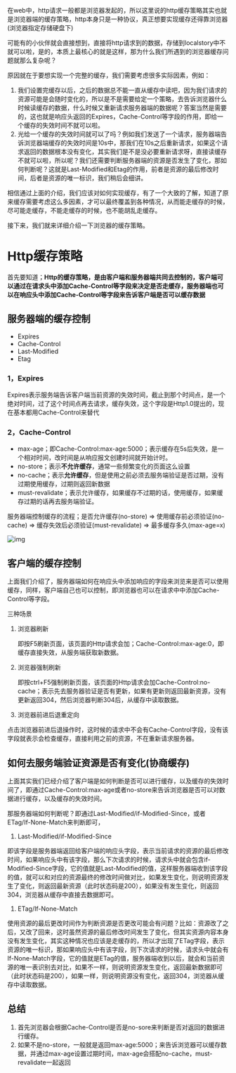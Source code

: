 在web中，http请求一般都是浏览器发起的，所以这里说的http缓存策略其实也就是浏览器端的缓存策略，http本身只是一种协议，真正想要实现缓存还得靠浏览器(浏览器指定存储硬盘下)

可能有的小伙伴就会直接想到，直接将http请求到的数据，存储到localstory中不就可以啦，是的，本质上最核心的就是这样，那为什么我们所遇到的浏览器缓存问题就那么复杂呢？

原因就在于要想实现一个完整的缓存，我们需要考虑很多实际因素，例如：

1. 我们设置完缓存以后，之后的数据总不能一直从缓存中读吧，因为我们请求的资源可能是会随时变化的，所以是不是需要给定一个策略，去告诉浏览器什么时候读缓存的数据，什么时候又重新请求服务器端的数据呢？答案当然是需要的，这也就是响应头返回的Expires，Cache-Control等字段的作用，即给一个缓存的失效时间不就可以啦。
2. 光给一个缓存的失效时间就可以了吗？例如我们发送了一个请求，服务器端告诉浏览器端缓存的失效时间是10s中，那我们在10s之后重新请求，如果这个请求返回的数据根本没有变化，其实我们是不是没必要重新请求呀，直接读缓存不就可以啦，所以呢？我们还需要判断服务器端的资源是否发生了变化，那如何判断呢？这就是Last-Modified和Etag的作用，前者是资源的最后修改时间，后者是资源的唯一标识，我们稍后会细讲。

相信通过上面的介绍，我们应该对如何实现缓存，有了一个大致的了解，知道了原来缓存需要考虑这么多因素，才可以最终覆盖到各种情况，从而能走缓存的时候，尽可能走缓存，不能走缓存的时候，也不能胡乱走缓存。

接下来，我们就来详细介绍一下浏览器的缓存策略。

# Http缓存策略

首先要知道；**Http的缓存策略，是由客户端和服务器端共同去控制的，客户端可以通过在请求头中添加Cache-Control等字段来决定是否走缓存，服务器端也可以在响应头中添加Cache-Control等字段来告诉客户端是否可以缓存数据**

## 服务器端的缓存控制

- Expires
- Cache-Control
- Last-Modified
- Etag

### 1，Expires

Expires表示服务端告诉客户端当前资源的失效时间，截止到那个时间点，是一个绝对时间，过了这个时间点再去请求，缓存失效，这个字段是Http1.0提出的，现在基本都用Cache-Control来替代

### 2，Cache-Control

- max-age；即Cache-Control:max-age:5000；表示缓存在5s后失效，是一个相对时间，改时间是从响应报文创建时间就开始计时。
- no-store；表示**不允许缓存**，通常一些频繁变化的页面这么设置
- no-cache；表示**允许缓存**，但是使用之前必须去服务端验证是否过期，没有过期使用缓存，过期则返回新数据
- must-revalidate；表示允许缓存，如果缓存不过期的话，使用缓存，如果缓存过期的话再去服务端验证。

服务器端控制缓存的流程；是否允许缓存(no-store) => 使用缓存前必须验证(no-cache) => 缓存失效后必须验证(must-revalidate) => 最多缓存多久(max-age=x)

![img](https://p3-juejin.byteimg.com/tos-cn-i-k3u1fbpfcp/55faae0a0f9743cc8904a60c001be319~tplv-k3u1fbpfcp-zoom-in-crop-mark:3024:0:0:0.awebp)

## 客户端的缓存控制

上面我们介绍了，服务器端如何在响应头中添加响应的字段来浏览来是否可以使用缓存，同样，客户端自己也可以控制，即浏览器也可以在请求中中添加Cache-Control等字段。

三种场景

1. 浏览器刷新

   即按F5刷新页面，该页面的Http请求会加；Cache-Control:max-age:0，即缓存直接失效，从服务端获取新数据。

2. 浏览器强制刷新

   即按ctrl+F5强制刷新页面，该页面的Http请求会加Cache-Control:no-cache；表示先去服务器验证是否有更新，如果有更新则返回最新资源，没有更新返回304，然后浏览器判断304后，从缓存中读取数据。

3. 浏览器前进后退重定向

​		点击浏览器前进后退操作时，这时候的请求中不会有Cache-Control字段，没有该字段就表示会检查缓存，直接利用之前的资源，不在重新请求服务器。

## 如何去服务端验证资源是否有变化(协商缓存)

上面其实我们已经介绍了客户端是如何判断是否可以进行缓存，以及缓存的失效时间了，即通过Cache-Control:max-age或者no-store来告诉浏览器是否可以对数据进行缓存，以及缓存的失效时间。

那服务器端如何判断呢？即通过Last-Modified/if-Modified-Since，或者ETag/If-None-Match来判断即可，

1. Last-Modified/if-Modified-Since

即该字段是服务器端返回给客户端的响应头字段，表示当前请求的资源的最后修改时间，如果响应头中有该字段，那么下次请求的时候，请求头中就会包含if-Modified-Since字段，它的值就是Last-Modified的值，这样服务器端收到该字段的值，就可以和对应的资源最终的修改时间做对比，如果发生变化，则说明资源发生了变化，则返回最新资源（此时状态码是200），如果没有发生变化，则返回304，浏览器从缓存中直接去数据即可。

1. ETag/If-None-Match

使用资源的最后更改时间作为判断资源是否更改可能会有问题？比如：资源改了之后，又改了回来，这时虽然资源的最后修改时间发生了变化，但其实资源内容本身没有发生变化，其实这种情况也应该是走缓存的，所以才出现了ETag字段，表示资源的唯一标识，那如果响应头中有该字段，则下次请求的时候，请求头中就会有If-None-Match字段，它的值就是ETag的值，服务器端收到以后，就会和当前资源的唯一表识别去对比，如果不一样，则说明资源发生变化，返回最新数据即可（此时状态码是200），如果一样，则说明资源没有变化，返回304，浏览器从缓存中读取数据。

## 总结

1. 首先浏览器会根据Cache-Control是否是no-sore来判断是否对返回的数据进行缓存。
2. 如果不是no-store，一般就是返回max-age:5000；来告诉浏览器可以缓存数据，并通过max-age设置过期时间，max-age会搭配no-cache，must-revalidate一起返回